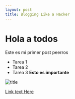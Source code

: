 ```yaml
---
layout: post
title: Blogging Like a Hacker
---
```


# Hola a todos

Este es mi primer post peerros

- Tarea 1
- Tarea 2
- Tarea 3 **Esto es importante**

![title](http://localhost/10-apps-php/02-blob/src/blog/img/ironman-01.webp)

[Link text Here](https://link-url-here.org)
